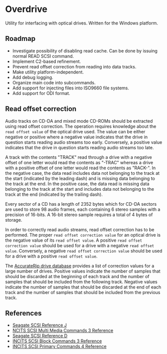 # Overdrive

Utility for interfacing with optical drives. Written for the Windows platform.

## Roadmap

* Investigate possibility of disabling read cache.
	Can be done by issuing normal READ SCSI command.
* Implement C2-based refinement.
* Prevent read offset correction from reading into data tracks.
* Make utility platform-independent.
* Add debug logging.
* Organize main code into subcommands.
* Add support for injecting files into ISO9660 file systems.
* Add support for ODI format.

## Read offset correction

Audio tracks on CD-DA and mixed mode CD-ROMs should be extracted using read offset correction. The operation requires knowledge about the `read offset value` of the optical drive used. The value can be either negative or positive where a negative value indicates that the drive in question starts reading audio streams too early. Conversely, a positive value indicates that the drive in question starts reading audio streams too late.

A track with the contents "TRACK" read through a drive with a negative offset of one letter would read the contents as "-TRAC" whereas a drive with a positive offset of one letter would read the contents as "RACK-". In the negative case, the data read includes data not belonging to the track at the start (indicated by the leading dash) and is missing data belonging to the track at the end. In the positive case, the data read is missing data belonging to the track at the start and includes data not belonging to the track at the end (indicated by the trailing dash).

Every sector of a CD has a length of 2352 bytes which for CD-DA sectors are used to store 98 audio frames, each containing 6 stereo samples with a precision of 16-bits. A 16-bit stereo sample requires a total of 4 bytes of storage.

In order to correctly read audio streams, read offset correction has to be performed. The proper `read offset correction value` for an optical drive is the negative value of its `read offset value`. A positive `read offset correction value` should be used for a drive with a negative `read offset value`. Conversely, a negative `read offset correction value` should be used for a drive with a positive `read offset value`.

The [AccurateRip drive database](https://www.accuraterip.com/driveoffsets.htm) provides a list of correction values for a large number of drives. Positive values indicate the number of samples that should be discarded at the beginning of each track and the number of samples that should be included from the following track. Negative values indicate the number of samples that should be discarded at the end of each track and the number of samples that should be included from the previous track.

## References

* [Seagate SCSI Reference J](https://www.seagate.com/files/staticfiles/support/docs/manual/Interface%20manuals/100293068j.pdf)
* [NCITS SCSI Multi Media Commands 3 Reference](https://www.13thmonkey.org/documentation/SCSI/mmc3r10g.pdf)
* [Seagate SCSI Reference D](https://enos.itcollege.ee/~edmund/storage/loengud/varasem/SAN_IPSAN_NAS_CAS/SCSI-command-reference-manual.pdf)
* [INCITS SCSI Block Commands 3 Reference](https://www.t10.org/ftp/t10/document.05/05-344r0.pdf)
* [INCITS SCSI Primary Commands 4 Reference](https://dn790004.ca.archive.org/0/items/SCSISpecificationDocumentsSCSIDocuments/SCSI%20Primary%20Commands/SCSI%20Primary%20Commands%204%20rev%2016.pdf)
